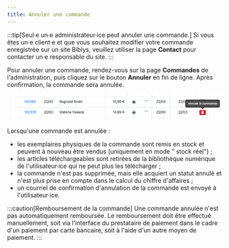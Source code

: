 ```yaml
---
title: Annuler une commande
---
```



:::tip[Seul·e un·e administrateur·ice peut annuler une commande.]
Si vous êtes un·e client·e et que vous souhaitez modifier votre commande
enregistrée sur un site Biblys, veuillez utiliser la page **Contact** pour contacter un·e responsable du site.
:::

Pour annuler une commande, rendez-vous sur la page **Commandes** de l'administration, puis cliquez sur le bouton
**Annuler** en fin de ligne. Après confirmation, la commande sera annulée.

![Le bouton annuler en fin de ligne de commande](../../../../assets/administrer/commandes/annuler-une-commande.png)

Lorsqu'une commande est annulée :

- les exemplaires physiques de la commande sont remis en stock et peuvent à nouveau être vendus (uniquement en mode "
  stock réel") ;
- les articles téléchargeables sont retirées de la bibliothèque numérique de l'utilisateur·ice qui ne peut plus les
  télécharger ;
- la commande n'est pas supprimée, mais elle acquiert un statut annulé et n'est plus prise en compte dans le calcul du
  chiffre d'affaires ;
- un courriel de confirmation d'annulation de la commande est envoyé à l'utilisateur·ice.

:::caution[Remboursement de la commande]
Une commande annulée n'est pas automatiquement remboursée. Le remboursement doit être effectué manuellement, soit via
l'interface du prestataire de paiement dans le cadre d'un paiement par carte bancaire, soit à l'aide d'un autre moyen de
paiement.
:::
